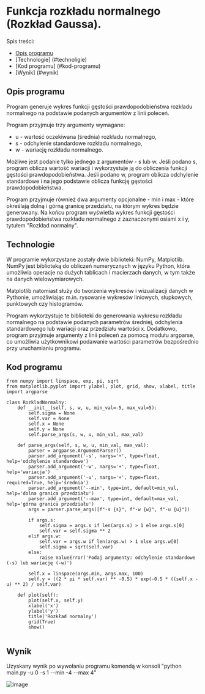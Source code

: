 # Funkcja rozkładu normalnego (Rozkład Gaussa).
Spis treści: 
* [Opis programu](#opis-programu)
* [Technologie] (#technoligie)
* [Kod programu] (#kod-programu)
* [Wynik] (#wynik)

## Opis programu
Program generuje wykres funkcji gęstości prawdopodobieństwa rozkładu normalnego na podstawie podanych argumentów z linii poleceń.

Program przyjmuje trzy argumenty wymagane:
* u - wartość oczekiwana (średnia) rozkładu normalnego,
* s - odchylenie standardowe rozkładu normalnego,
* w - wariację rozkładu normalnego.

Możliwe jest podanie tylko jednego z argumentów - s lub w. Jeśli podano s, program oblicza wartość wariacji i wykorzystuje ją do obliczenia funkcji gęstości prawdopodobieństwa. Jeśli podano w, program oblicza odchylenie standardowe i na jego podstawie oblicza funkcję gęstości prawdopodobieństwa.

Program przyjmuje również dwa argumenty opcjonalne - min i max - które określają dolną i górną granicę przedziału, na którym wykres będzie generowany.
Na końcu program wyświetla wykres funkcji gęstości prawdopodobieństwa rozkładu normalnego z zaznaczonymi osiami x i y, tytułem "Rozkład normalny".

## Technologie 
W programie wykorzystane zostały dwie biblioteki: NumPy, Matplotlib.
NumPy jest biblioteką do obliczeń numerycznych w języku Python, która umożliwia operacje na dużych tablicach i macierzach danych, w tym także na danych wielowymiarowych. 

Matplotlib natomiast służy do tworzenia wykresów i wizualizacji danych w Pythonie, umożliwiając m.in. rysowanie wykresów liniowych, słupkowych, punktowych czy histogramów. 

Program wykorzystuje te biblioteki do generowania wykresu rozkładu normalnego na podstawie podanych parametrów średniej, odchylenia standardowego lub wariacji oraz przedziału wartości x. Dodatkowo, program przyjmuje argumenty z linii poleceń za pomocą modułu argparse, co umożliwia użytkownikowi podawanie wartości parametrów bezpośrednio przy uruchamianiu programu.

## Kod programu
```
from numpy import linspace, exp, pi, sqrt
from matplotlib.pyplot import ylabel, plot, grid, show, xlabel, title
import argparse

class RozkladNormalny:
    def __init__(self, s, w, u, min_val=-5, max_val=5):
        self.sigma = None
        self.var = None
        self.x = None
        self.y = None
        self.parse_args(s, w, u, min_val, max_val)

    def parse_args(self, s, w, u, min_val, max_val):
        parser = argparse.ArgumentParser()
        parser.add_argument('-s', nargs='+', type=float, help='odchylenie standardowe')
        parser.add_argument('-w', nargs='+', type=float, help='wariacja')
        parser.add_argument('-u', nargs='+', type=float, required=True, help='średnia')
        parser.add_argument('--min', type=int, default=min_val, help='dolna granica przedziału')
        parser.add_argument('--max', type=int, default=max_val, help='górna granica przedziału')
        args = parser.parse_args([f"-s {s}", f"-w {w}", f"-u {u}"])

        if args.s:
            self.sigma = args.s if len(args.s) > 1 else args.s[0]
            self.var = self.sigma ** 2
        elif args.w:
            self.var = args.w if len(args.w) > 1 else args.w[0]
            self.sigma = sqrt(self.var)
        else:
            raise ValueError('Podaj argumenty: odchylenie standardowe (-s) lub wariację (-w)')

        self.x = linspace(args.min, args.max, 100)
        self.y = ((2 * pi * self.var) ** -0.5) * exp(-0.5 * ((self.x - u) ** 2) / self.var)

    def plot(self):
        plot(self.x, self.y)
        xlabel('x')
        ylabel('y')
        title('Rozkład normalny')
        grid(True)
        show()
        
```
## Wynik
Uzyskany wynik po wywołaniu programu komendą w konsoli "python  main.py -u 0 -s 1 --min -4 --max 4"

![image](https://user-images.githubusercontent.com/76017554/225802366-e387c6f2-d5f5-443d-9169-5cae3e8e03ab.png)


